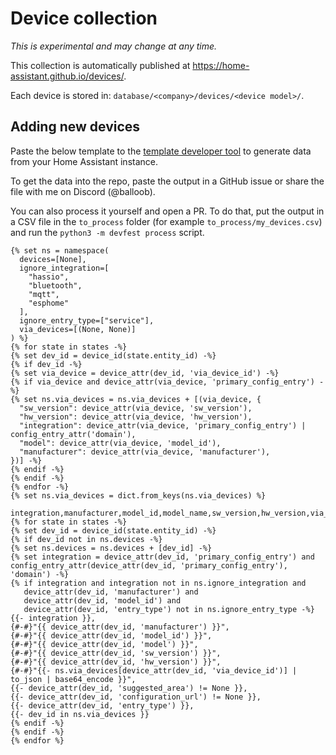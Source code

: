 # Device collection

_This is experimental and may change at any time._

This collection is automatically published at https://home-assistant.github.io/devices/.

Each device is stored in: `database/<company>/devices/<device model>/`.

## Adding new devices

Paste the below template to the [template developer tool](https://my.home-assistant.io/redirect/developer_template/) to generate data from your Home Assistant instance.

To get the data into the repo, paste the output in a GitHub issue or share the file with me on Discord (@balloob).

You can also process it yourself and open a PR. To do that, put the output in a CSV file in the `to_process` folder (for example `to_process/my_devices.csv`) and run the `python3 -m devfest process` script.

```jinja2
{% set ns = namespace(
  devices=[None],
  ignore_integration=[
    "hassio",
    "bluetooth",
    "mqtt",
    "esphome"
  ],
  ignore_entry_type=["service"],
  via_devices=[(None, None)]
) %}
{% for state in states -%}
{% set dev_id = device_id(state.entity_id) -%}
{% if dev_id -%}
{% set via_device = device_attr(dev_id, 'via_device_id') -%}
{% if via_device and device_attr(via_device, 'primary_config_entry') -%}
{% set ns.via_devices = ns.via_devices + [(via_device, {
  "sw_version": device_attr(via_device, 'sw_version'),
  "hw_version": device_attr(via_device, 'hw_version'),
  "integration": device_attr(via_device, 'primary_config_entry') | config_entry_attr('domain'),
  "model": device_attr(via_device, 'model_id'),
  "manufacturer": device_attr(via_device, 'manufacturer'),
})] -%}
{% endif -%}
{% endif -%}
{% endfor -%}
{% set ns.via_devices = dict.from_keys(ns.via_devices) %}

integration,manufacturer,model_id,model_name,sw_version,hw_version,via_device,has_suggested_area,has_configuration_url,entry_type,is_via_device
{% for state in states -%}
{% set dev_id = device_id(state.entity_id) -%}
{% if dev_id not in ns.devices -%}
{% set ns.devices = ns.devices + [dev_id] -%}
{% set integration = device_attr(dev_id, 'primary_config_entry') and config_entry_attr(device_attr(dev_id, 'primary_config_entry'), 'domain') -%}
{% if integration and integration not in ns.ignore_integration and
   device_attr(dev_id, 'manufacturer') and
   device_attr(dev_id, 'model_id') and
   device_attr(dev_id, 'entry_type') not in ns.ignore_entry_type -%}
{{- integration }},
{#-#}"{{ device_attr(dev_id, 'manufacturer') }}",
{#-#}"{{ device_attr(dev_id, 'model_id') }}",
{#-#}"{{ device_attr(dev_id, 'model') }}",
{#-#}"{{ device_attr(dev_id, 'sw_version') }}",
{#-#}"{{ device_attr(dev_id, 'hw_version') }}",
{#-#}"{{- ns.via_devices[device_attr(dev_id, 'via_device_id')] | to_json | base64_encode }}",
{{- device_attr(dev_id, 'suggested_area') != None }},
{{- device_attr(dev_id, 'configuration_url') != None }},
{{- device_attr(dev_id, 'entry_type') }},
{{- dev_id in ns.via_devices }}
{% endif -%}
{% endif -%}
{% endfor %}
```

